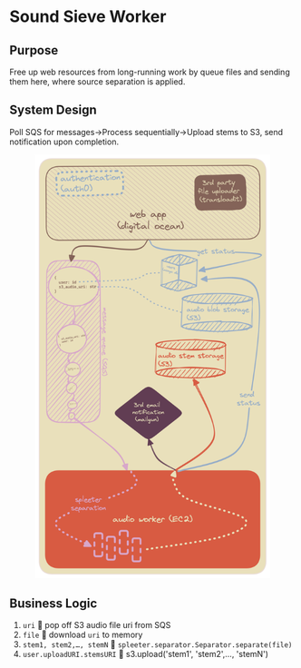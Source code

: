 # Sound Sieve Worker
## Purpose
Free up web resources from long-running work by queue files and sending them here, where source separation is applied.

## System Design
Poll SQS for messages→Process sequentially→Upload stems to S3, send notification upon completion.
<p align="center">
<img src='img/soundsieveworkersystemdesign.png' style='width:415px' />
</p>

## Business Logic
1. `uri`   ⃪ pop off S3 audio file uri from SQS
1. `file`   ⃪ download `uri` to memory
1. `stem1, stem2,…, stemN`   ⃪ `spleeter.separator.Separator.separate(file)`
1. `user.uploadURI.stemsURI`   ⃪ s3.upload('stem1', 'stem2',…, 'stemN')
